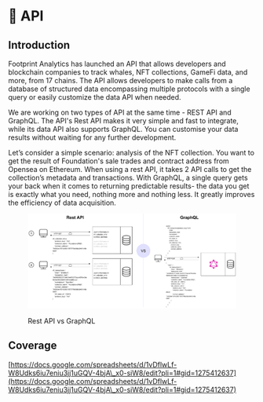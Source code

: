# 🤖 API

## Introduction

Footprint Analytics has launched an API that allows developers and blockchain companies to track whales, NFT collections, GameFi data, and more, from 17 chains. The API allows developers to make calls from a database of structured data encompassing multiple protocols with a single query or easily customize the data API when needed.&#x20;

We are working on two types of API at the same time - REST API and GraphQL. The API's Rest API makes it very simple and fast to integrate, while its data API also supports GraphQL. You can customise your data results without waiting for any further development.

Let’s consider a simple scenario: analysis of the NFT collection. You want to get the result of Foundation's sale trades and contract address from Opensea on Ethereum. When using a rest API, it takes 2 API calls to get the collection’s metadata and transactions.  With GraphQL, a single query gets your back when it comes to returning predictable results- the data you get is exactly what you need, nothing more and nothing less. It greatly improves the efficiency of data acquisition.

<figure><img src="../../.gitbook/assets/Screenshot 2022-09-05 at 12.38.12.png" alt=""><figcaption><p>Rest API vs GraphQL</p></figcaption></figure>

## Coverage

[https://docs.google.com/spreadsheets/d/1vDflwLf-W8Udks6iu7eniu3jj1uGQV-4bjA\_x0-siW8/edit?pli=1#gid=1275412637](https://docs.google.com/spreadsheets/d/1vDflwLf-W8Udks6iu7eniu3jj1uGQV-4bjA\_x0-siW8/edit?pli=1#gid=1275412637)

